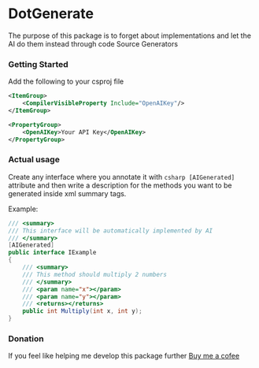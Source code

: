 # DotGenerate
The purpose of this package is to forget about implementations and let the AI do them instead through code Source Generators

### Getting Started

Add the following to your csproj file
```xml
<ItemGroup>
	<CompilerVisibleProperty Include="OpenAIKey"/>
</ItemGroup>

<PropertyGroup>
	<OpenAIKey>Your API Key</OpenAIKey>
</PropertyGroup>
```

### Actual usage

Create any interface where you annotate it with ```csharp [AIGenerated]``` attribute and then write a description for the methods you want to be generated inside xml summary tags.

Example:

```csharp
/// <summary>
/// This interface will be automatically implemented by AI
/// </summary>
[AIGenerated]
public interface IExample
{
	/// <summary>
	/// This method should multiply 2 numbers
	/// </summary>
	/// <param name="x"></param>
	/// <param name="y"></param>
	/// <returns></returns>
	public int Multiply(int x, int y);
}
```

### Donation

If you feel like helping me develop this package further [Buy me a cofee](https://bmc.link/radinoiudaz)